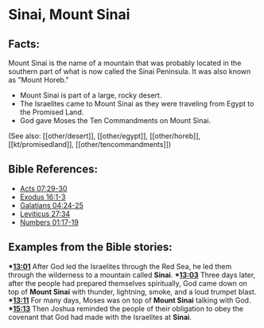 # Sinai, Mount Sinai #

## Facts: ##

Mount Sinai is the name of a mountain that was probably located in the southern part of what is now called the Sinai Peninsula. It was also known as "Mount Horeb."

* Mount Sinai is part of a large, rocky desert.
* The Israelites came to Mount Sinai as they were traveling from Egypt to the Promised Land.
* God gave Moses the Ten Commandments on Mount Sinai.

(See also: [[other/desert]], [[other/egypt]], [[other/horeb]], [[kt/promisedland]], [[other/tencommandments]])

## Bible References: ##

* [Acts 07:29-30](en/tn/act/help/07/29)
* [Exodus 16:1-3](en/tn/exo/help/16/01)
* [Galatians 04:24-25](en/tn/gal/help/04/24)
* [Leviticus 27:34](en/tn/lev/help/27/34)
* [Numbers 01:17-19](en/tn/num/help/01/17)

## Examples from the Bible stories: ##

  __*[13:01](en/tn/obs/help/13/01)__ After God led the Israelites through the Red Sea, he led them through the wilderness to a mountain called __Sinai__.
  __*[13:03](en/tn/obs/help/13/03)__ Three days later, after the people had prepared themselves spiritually, God came down on top of __Mount Sinai__ with thunder, lightning, smoke, and a loud trumpet blast.
  __*[13:11](en/tn/obs/help/13/11)__ For many days, Moses was on top of __Mount Sinai__ talking with God.
  __*[15:13](en/tn/obs/help/15/13)__ Then Joshua reminded the people of their obligation to obey the covenant that God had made with the Israelites at __Sinai__.